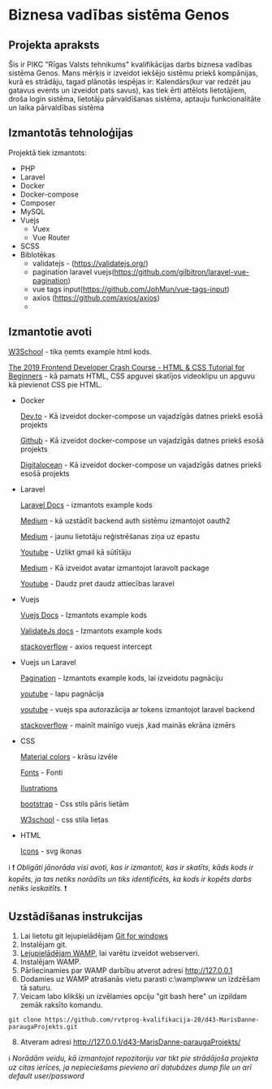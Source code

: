 # Biznesa vadības sistēma Genos

## Projekta apraksts

Šis ir PIKC "Rīgas Valsts tehnikums" kvalifikācijas darbs biznesa vadības sistēma Genos. Mans mērķis ir izveidot 
iekšējo sistēmu priekš kompānijas, kurā es strādāju, tagad plānotās iespējas ir: Kalendārs(kur var redzēt jau gatavus events un izveidot pats savus),
 kas tiek ērti attēlots lietotājiem, droša login sistēma, lietotāju pārvaldīšanas sistēma, aptauju funkcionalitāte un  laika pārvaldības sistēma 

## Izmantotās tehnoloģijas
Projektā tiek izmantots:
  - PHP
  - Laravel
  - Docker
  - Docker-compose
  - Composer
  - MySQL
  - Vuejs
    - Vuex
    - Vue Router 
  - SCSS
  - Biblotēkas
    - validatejs - (https://validatejs.org/)
    - pagination laravel vuejs(https://github.com/gilbitron/laravel-vue-pagination)
    - vue tags input(https://github.com/JohMun/vue-tags-input)
    - axios (https://github.com/axios/axios)
    - 

## Izmantotie avoti
[W3School](https://www.w3schools.com/html/default.asp) - tika ņemts example html kods.

[The 2019 Frontend Developer Crash Course - HTML & CSS Tutorial for Beginners](https://www.youtube.com/watch?v=8gNrZ4lAnAw) - kā pamats HTML, CSS apguvei skatījos videoklipu un apguvu kā pievienot CSS pie HTML.
  
  - Docker
  
     [Dev.to](https://dev.to/aschmelyun/the-beauty-of-docker-for-local-laravel-development-13c0) - Kā izveidot docker-compose un vajadzīgās datnes priekš esošā projekts
     
     [Github](https://github.com/aschmelyun/docker-compose-laravel) -  Kā izveidot docker-compose un vajadzīgās datnes priekš esošā projekts
     
     [Digitalocean](https://www.digitalocean.com/community/tutorials/how-to-set-up-laravel-nginx-and-mysql-with-docker-compose) - Kā izveidot docker-compose un vajadzīgās datnes priekš esošā projekts
  
  - Laravel
  
    [Laravel Docs](https://laravel.com/docs/8.x) - izmantots example kods
    
    [Medium](https://medium.com/modulr/create-api-authentication-with-passport-of-laravel-5-6-1dc2d400a7f) - kā uzstādīt backend auth sistēmu izmantojot oauth2
  
    [Medium](https://medium.com/modulr/create-api-authentication-passport-in-laravel-5-6-confirm-account-notifications-part-2-5e221b021f07) - jaunu lietotāju reģistrēšanas ziņa uz epastu  
  
    [Youtube](https://www.youtube.com/watch?v=ojGbaJuQXe8&t=294s) - Uzlikt gmail kā sūtītāju
    
    [Medium](https://medium.com/modulr/api-rest-with-laravel-5-6-passport-authentication-generate-avatar-part-3-d92ec7935eff) - Kā izveidot avatar izmantojot laravolt package
  
    [Youtube](https://www.youtube.com/watch?v=V5xINbA-z9o) - Daudz pret daudz attiecības laravel
  - Vuejs
    
    [Vuejs Docs](https://vuejs.org/v2/guide/installation.html) - Izmantots example kods
    
    [ValidateJs docs](https://validatejs.org/) - Izmantots example kods
    
    [stackoverflow](https://stackoverflow.com/questions/48402747/nuxt-js-vue-js-setting-axios-auth-token-in-vuex-store-resets-after-refresh) - axios request intercept

  - Vuejs un Laravel
  
    [Pagination](https://github.com/gilbitron/laravel-vue-pagination) - Izmantots example kods, lai izveidotu pagnāciju 
    
    [youtube](https://www.youtube.com/watch?v=zMk52OlK2Aw&t=146s) - lapu pagnācija
    
    [youtube](https://www.youtube.com/watch?v=C1r85Q3BFqQ&list=PLJpBh2VJhy5wPhAmjDB42pkHUnqolqxxq&index=5 ) - vuejs spa autorazācija ar tokens  izmantojot laravel backend
    
    [stackoverflow](https://stackoverflow.com/questions/49414697/how-to-change-vue-js-data-value-when-screen-size-changes) - mainīt mainīgo vuejs ,kad mainās ekrāna izmērs    
 
  - CSS
  
    [Material colors](https://material.io/resources/color/#!/?view.left=0&view.right=0&primary.color=FFCCBC) - krāsu izvēle
    
    [Fonts](https://fonts.google.com/?sidebar.open=true&selection.family=Roboto) - Fonti
    
    [Ilustrations](https://www.pixeltrue.com/free-illustrations)
    
    [bootstrap](https://getbootstrap.com/) - Css stils pāris lietām
    
    [W3school](https://www.w3schools.com/css/default.asp) - css stila lietas
    
  - HTML
  
    [Icons](https://tablericons.com/) - svg ikonas
  
:information_source: :exclamation: *Obligāti jānorāda visi avoti, kas ir izmantoti, kas ir skatīts, kāds kods ir kopēts, ja tas netiks norādīts un tiks identificēts, ka kods ir kopēts darbs netiks ieskaitīts.* :exclamation:

## Uzstādīšanas instrukcijas
1. Lai lietotu git lejupielādējam [Git for windows](https://git-scm.com/download/win)
2. Instalējam git.
3. [Lejupielādējam WAMP](http://www.wampserver.com/en/), lai varētu izveidot webserveri.
4. Instalējam WAMP.
5. Pārliecinamies par WAMP darbību atverot adresi http://127.0.0.1
6. Dodamies uz WAMP atrašanās vietu parasti c:\wamp\www un izdzēšam tā saturu.
7. Veicam labo klikšķi un izvēlamies opciju "git bash here" un izpildam zemāk raksīto komandu.
```
git clone https://github.com/rvtprog-kvalifikacija-20/d43-MarisDanne-paraugaProjekts.git
```
8. Atveram adresi http://127.0.0.1/d43-MarisDanne-paraugaProjekts/ 
  
:information_source: *Norādām veidu, kā izmantojot repozitoriju var tikt pie strādājoša projekta uz citas ierīces, ja nepieciešams pievieno arī datubāzes dump file un arī default user/password*

